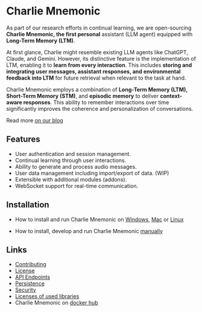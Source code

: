 # Charlie Mnemonic

As part of our research efforts in continual learning, we are open-sourcing **Charlie Mnemonic, the first personal** assistant (LLM agent) equipped with **Long-Term Memory (LTM)**. 

At first glance, Charlie might resemble existing LLM agents like ChatGPT, Claude, and Gemini. However, its distinctive feature is the implementation of LTM, enabling it to **learn from every interaction**. This includes **storing and integrating user messages, assistant responses, and environmental feedback into LTM** for future retrieval when relevant to the task at hand.

Charlie Mnemonic employs a combination of **Long-Term Memory (LTM), Short-Term Memory (STM)**, and **episodic memory** to deliver **context-aware responses**. This ability to remember interactions over time significantly improves the coherence and personalization of conversations.

Read more [on our blog](https://www.goodai.com/introducing-charlie-mnemonic/)

## Features

- User authentication and session management.
- Continual learning through user interactions.
- Ability to generate and process audio messages.
- User data management including import/export of data. (WIP)
- Extensible with additional modules (addons).
- WebSocket support for real-time communication.

## Installation

- How to install and run Charlie Mnemonic on [Windows](docs/WININSTALL.md), [Mac](docs/MACINSTALL.md) or [Linux](docs/LINUXINSTALL.md)


- How to install, develop and run Charlie Mnemonic [manually](docs/DEV-SETUP.md)



## Links

- [Contributing](docs/CONTRIBUTING.md)
- [License](docs/LICENSE.md)
- [API Endpoints](docs/API.md)
- [Persistence](docs/PERSISTENCE.md)
- [Security](docs/SECURITY.md)
- [Licenses of used libraries](docs/LICENSES.txt)
- Charlie Mnemonic on [docker hub](https://hub.docker.com/r/goodaidev/charlie-mnemonic)